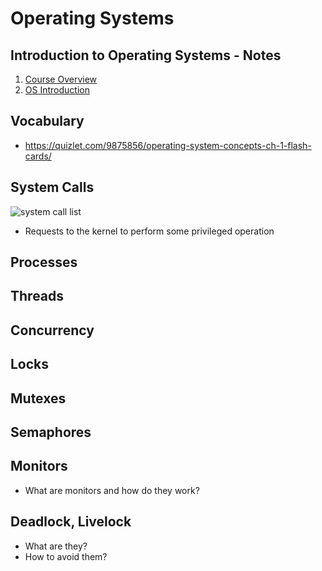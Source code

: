 # Operating Systems

## Introduction to Operating Systems - Notes
1. [Course Overview](https://docs.google.com/document/d/1NHgibsFIYxuzP6F-MUfdp7960ryAcPkuZmwCSgiys5A/pub)
2. [OS Introduction](https://docs.google.com/document/d/1ArRpNXkm4q2-OBP9RWjT5LhYdC0TwLwKnUqSNhL9JVE/pub)

## Vocabulary
* https://quizlet.com/9875856/operating-system-concepts-ch-1-flash-cards/ 

## System Calls
![system call list](https://s3.amazonaws.com/content.udacity-data.com/courses/ud923/notes/ud923-p1l2-windows-vs-linux-system-calls.png)
* Requests to the kernel to perform some privileged operation

## Processes

## Threads

## Concurrency

## Locks

## Mutexes

## Semaphores

## Monitors
* What are monitors and how do they work?
 
## Deadlock, Livelock
* What are they?
* How to avoid them?

